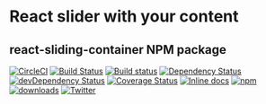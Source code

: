 # React slider with your content

## react-sliding-container NPM package

[![CircleCI](https://circleci.com/gh/vygandas/react-sliding-container/tree/master.svg?style=svg)](https://circleci.com/gh/vygandas/react-sliding-container/tree/master)
[![Build Status](https://travis-ci.org/vygandas/react-sliding-container.svg?branch=master)](https://travis-ci.org/vygandas/react-sliding-container)
[![Build status](https://ci.appveyor.com/api/projects/status/rrbb14a14sf2mrel/branch/master?svg=true)](https://ci.appveyor.com/project/vygandas/react-sliding-container/branch/master)
[![Dependency Status](https://david-dm.org/vygandas/react-sliding-container.svg?theme=shields.io)](https://david-dm.org/vygandas/react-sliding-container)
[![devDependency Status](https://david-dm.org/vygandas/react-sliding-container/dev-status.svg?theme=shields.io)](https://david-dm.org/vygandas/react-sliding-container#info=devDependencies)
[![Coverage Status](https://coveralls.io/repos/github/vygandas/react-sliding-container/badge.svg?branch=master)](https://coveralls.io/github/vygandas/react-sliding-container?branch=master)
[![Inline docs](http://inch-ci.org/github/vygandas/react-sliding-container.svg?branch=master)](http://inch-ci.org/github/vygandas/react-sliding-container)
[![npm](https://img.shields.io/npm/v/react-sliding-container.svg?maxAge=3600)](https://www.npmjs.com/package/react-sliding-container)
[![downloads](https://img.shields.io/npm/dt/react-sliding-container.svg?maxAge=3600)](https://www.npmjs.com/package/react-sliding-container)
[![Twitter](https://img.shields.io/twitter/url/https/www.npmjs.com/package/react-sliding-container.svg?style=social)](https://twitter.com/intent/tweet?text=Wow:&url=https%3A%2F%2Fwww.npmjs.com%2Fpackage%2Freact-sliding-container)

